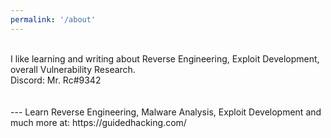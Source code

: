 ```yaml
---
permalink: '/about'
---
```

<br>
I like learning and writing about Reverse Engineering, Exploit Development, overall Vulnerability Research.
<br>
Discord: Mr. Rc#9342
<br>
<br>
<br>
---
Learn Reverse Engineering, Malware Analysis, Exploit Development and much more at: https://guidedhacking.com/